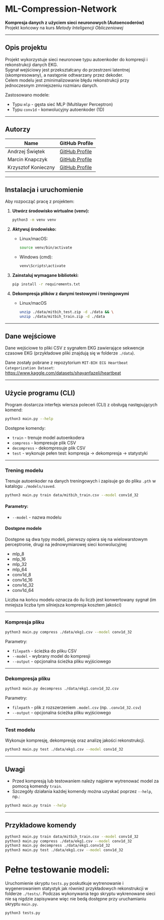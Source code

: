 # ML-Compression-Network

**Kompresja danych z użyciem sieci neuronowych (Autoencoderów)**  
Projekt końcowy na kurs *Metody Inteligencji Obliczeniowej*

---

## Opis projektu

Projekt wykorzystuje sieci neuronowe typu autoenkoder do kompresji i rekonstrukcji danych EKG.  
Sygnał wejściowy jest przekształcany do przestrzeni latentnej (skompresowany), a następnie odtwarzany przez dekoder.  
Celem modelu jest zminimalizowanie błędu rekonstrukcji przy jednoczesnym zmniejszeniu rozmiaru danych.

Zastosowano modele:
- Typu `mlp` - gęsta sieć MLP (Multilayer Perceptron)
- Typu `conv1d` - konwolucyjny autoenkoder (1D)

---

## Autorzy


| Name                | GitHub Profile                               |
|---------------------|----------------------------------------------|
| Andrzej Świętek     | [GitHub Profile](https://github.com/Andrzej-Swietek)|
| Marcin Knapczyk     | [GitHub Profile](https://github.com/Nautirius)|
| Krzysztof Konieczny | [GitHub Profile](https://github.com/KrzysztofProgramming)|

---

## Instalacja i uruchomienie

Aby rozpocząć pracę z projektem:

1. **Utwórz środowisko wirtualne (venv):**

   ```bash
   python3 -m venv venv
   ```

2. **Aktywuj środowisko:**

   - Linux/macOS:
     ```bash
     source venv/bin/activate
     ```
   - Windows (cmd):
     ```cmd
     venv\Scripts\activate
     ```

3. **Zainstaluj wymagane biblioteki:**

   ```bash
   pip install -r requirements.txt
   ```
4. **Dekompresja plików z danymi testowymi i treningowymi**
   - Linux/macOS
       ```bash
       unzip ./data/mitbih_test.zip -d ./data && \
       unzip ./data/mitbih_train.zip -d ./data
       ```
---

## Dane wejściowe

Dane wejściowe to pliki CSV z sygnałem EKG zawierające sekwencje czasowe EKG (przykładowe pliki znajdują się w folderze `./data`).

Dane zostały pobrane z repozytorium `MIT-BIH ECG Heartbeat Categorization Dataset`: https://www.kaggle.com/datasets/shayanfazeli/heartbeat

---

## Użycie programu (CLI)

Program dostarcza interfejs wiersza poleceń (CLI) z obsługą następujących komend:

```bash
python3 main.py --help
```

Dostępne komendy:
- `train` - trenuje model autoenkodera
- `compress` - kompresuje plik CSV
- `decompress` - dekompresuje plik CSV
- `test` - wykonuje pełen test: kompresja -> dekompresja -> statystyki

---

### Trening modelu

Trenuje autoenkoder na danych treningowych i zapisuje go do pliku `.pth` w katalogu `./models/saved`.

```bash
python3 main.py train data/mitbih_train.csv --model conv1d_32
```
#### Parametry:
- `--model` - nazwa modelu
#### Dostępne modele
Dostępne są dwa typy modeli, pierwszy opiera się na wielowarstowym perceptronie,
drugi na jednowymiarowej sieci konwolucyjnej
- mlp_8
- mlp_16
- mlp_32
- mlp_64
- conv1d_8
- conv1d_16
- conv1d_32
- conv1d_64

Liczba na końcu modelu oznacza do ilu liczb jest konwertowany sygnał
(im mniejsza liczba tym silniejsza kompresja kosztem jakości)


---

### Kompresja pliku

```bash
python3 main.py compress ./data/ekg1.csv --model conv1d_32
```

Parametry:
- `filepath` - ścieżka do pliku CSV
- `--model` - wybrany model do kompresji
- `--output` - opcjonalna ścieżka pliku wyjściowego

---

### Dekompresja pliku

```bash
python3 main.py decompress ./data/ekg1.conv1d_32.csv
```

Parametry:
- `filepath` - plik z rozszerzeniem `.model.csv` (np. `.conv1d_32.csv`)
- `--output` - opcjonalna ścieżka pliku wyjściowego

---

### Test modelu

Wykonuje kompresję, dekompresję oraz analizę jakości rekonstrukcji.

```bash
python3 main.py test ./data/ekg1.csv --model conv1d_32
```

---

## Uwagi

- Przed kompresją lub testowaniem należy najpierw wytrenować model za pomocą komendy `train`.
- Szczegóły działania każdej komendy można uzyskać poprzez `--help`, np.:

```bash
python3 main.py train --help
```

---

## Przykładowe komendy

```bash
python3 main.py train data/mitbih_train.csv --model conv1d_32
python3 main.py compress ./data/ekg1.csv --model conv1d_32
python3 main.py decompress ./data/ekg1.conv1d_32
python3 main.py test ./data/ekg1.csv --model conv1d_32
```

# Pełne testowanie modeli:
Uruchomienie skryptu `tests.py` poskutkuje wytrenowanie i wygenerowaniem statystyk jak również przykładowych
rekonstrukcji w folderze `./tests/`. Podczas wykonywania tego skryptu wykrenowane sieci nie są
nigdzie zapisywane więc nie bedą dostępne przy uruchamianiu skryptu `main.py`.
```bash
python3 tests.py
```
